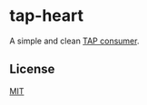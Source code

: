 # tap-heart

A simple and clean [TAP consumer](https://testanything.org/).

## License

[MIT](LICENSE)
